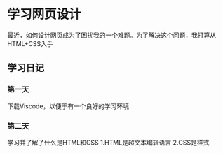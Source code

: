# 学习网页设计
最近，如何设计网页成为了困扰我的一个难题。为了解决这个问题，我打算从HTML+CSS入手

## 学习日记

### 第一天
下载Viscode，以便于有一个良好的学习环境





### 第二天
学习并了解了什么是HTML和CSS
1.HTML是超文本编辑语言
2.CSS是样式
